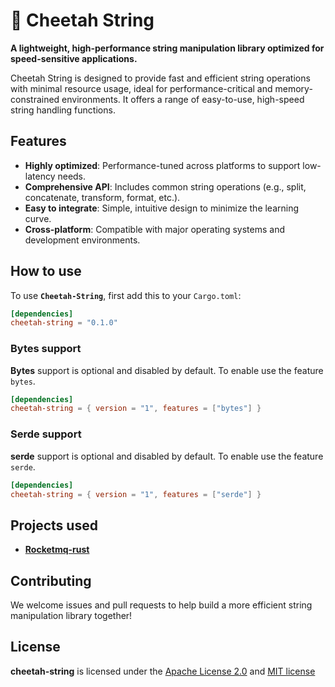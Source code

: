 # 🐆 Cheetah String

**A lightweight, high-performance string manipulation library optimized for speed-sensitive applications.**

Cheetah String is designed to provide fast and efficient string operations with minimal resource usage, ideal for performance-critical and memory-constrained environments. It offers a range of easy-to-use, high-speed string handling functions.

## Features

- **Highly optimized**: Performance-tuned across platforms to support low-latency needs.
- **Comprehensive API**: Includes common string operations (e.g., split, concatenate, transform, format, etc.).
- **Easy to integrate**: Simple, intuitive design to minimize the learning curve.
- **Cross-platform**: Compatible with major operating systems and development environments.

## How to use

To use **`Cheetah-String`**, first add this to your `Cargo.toml`:

```toml
[dependencies]
cheetah-string = "0.1.0"
```

### Bytes support

**Bytes** support is optional and disabled by default. To enable use the feature `bytes`.

```toml
[dependencies]
cheetah-string = { version = "1", features = ["bytes"] }
```

### Serde support

**serde** support is optional and disabled by default. To enable use the feature `serde`.

```toml
[dependencies]
cheetah-string = { version = "1", features = ["serde"] }
```

##  Projects used

- [**Rocketmq-rust**](https://github.com/mxsm/rocketmq-rust)

## Contributing

We welcome issues and pull requests to help build a more efficient string manipulation library together!

## License

**cheetah-string** is licensed under the [Apache License 2.0](https://github.com/mxsm/cheetah-string/blob/main/LICENSE) and [MIT license](https://github.com/mxsm/cheetah-string/blob/main/LICENSE-MIT)